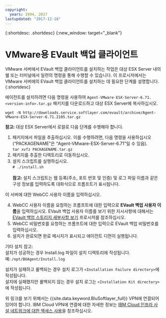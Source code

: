```yaml
---
copyright:
  years: 1994, 2017
lastupdated: "2017-12-18"
---
```


{:shortdesc: .shortdesc}
{:new_window: target="_blank"}

# VMware용 EVault 백업 클라이언트

VMware 서버에서 EVault 백업 클라이언트를 설치하는 작업은 대상 ESX Server 내의 쉘 또는 터미널에서 일련의 명령을 통해 수행할 수 있습니다. 이 프로시저에서는 VMware 서버에의 EVault 백업 클라이언트를 설치하는 데 필요한 단계를 설명합니다.
{:shortdesc}

에이전트를 설치하려면 다음 명령을 사용하여 `Agent-VMware-ESX-Server-6.71.<version-info>.tar.gz` 패키지를 다운로드하고 대상 ESX Server에 복사하십시오. 

`wget -N http://downloads.service.softlayer.com/evault/archive/Agent-VMware-ESX-Server-6.71.2105.tar.gz`

**참고:**  대상 ESX Server에서 로컬로 다음 단계를 수행해야 합니다.

1. 패키지에서 파일을 추출하십시오. 이를 수행하려면, 다음 명령을 사용하십시오(“PACKAGENAME”은 “Agent-VMware-ESX-Server-6.71”일 수 있음).<br/>`tar xvfz PACKAGENAME.tar.gz`
2. 패키지를 추출한 디렉토리로 이동하십시오.
3. 설치 스크립트를 실행하십시오. <br />`# ./install.sh`<br/><br/>
**참고:**  설치 스크립트는 웹 등록(주소, 포트 번호 및 인증) 및 로그 파일 이름과 같은 구성 정보를 입력하도록 대화식으로 프롬프트가 표시됩니다.

이 서버에 대한 WebCC 사용자 이름을 입력하십시오.

4. WebCC 사용자 이름을 요청하는 프롬프트에 대한 입력으로 **EVault 백업 사용자 이름**을 입력하십시오. EVault 백업 사용자 이름를 보기 위한 지시사항에 대해서는 [EVault 백업 스토리지 세부사항 보기](/docs/infrastructure/Backup/index.html#viewing-evault-backup-storage-details-in-ibm-cloud-infrastructure-customer-portal) 프로시저를 참조하십시오.
5. WebCC 비밀번호를 요청하는 프롬프트에 대한 입력으로 EVault 백업 비밀번호를 입력하십시오.
6. 설치가 완료되면 완료 메시지가 표시되고 에이전트 디먼이 실행됩니다.


기타 설치 참고:<br/>
설치가 성공하는 경우 Install.log 파일이 설치 디렉토리에 작성됩니다.<br/>
예: `/opt/BUAgent/Install.log`

설치가 실패하고 롤백되는 경우 설치 로그가 `<Installation Failure directory>`에 작성됩니다.<br/>
설치에 실패했지만 롤백되지 않는 경우 설치 로그는 `<Installation Kit directory>`에 작성됩니다.<br/>
<!-- For more information, you are able to download the User Guide at: http://downloads.service.softlayer.com/evault/Documentation/VMware_Agent_User_Guide.pdf<br/>-->
위 링크를 보기 위해서는 {{site.data.keyword.BluSoftlayer_full}} VPN에 연결되어 있어야 합니다. IBM Cloud VPN에 연결에 대한 자세한 정보는 [IBM Cloud 인프라 사설 네트워크에 대한 액세스 사용](/docs/customer-portal/getting-started.html#enable-private-network)을 참조하십시오.
